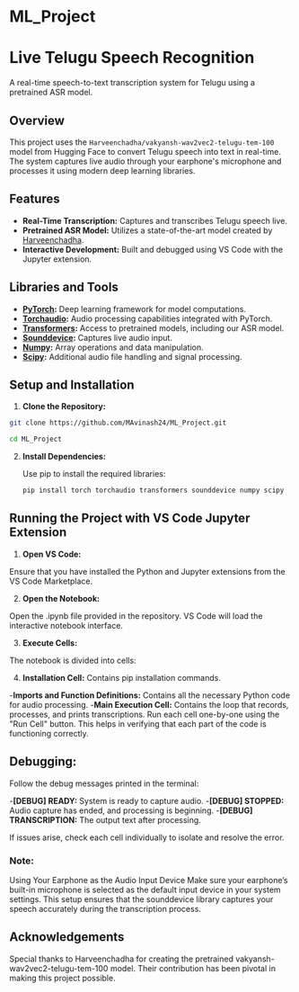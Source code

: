 # ML_Project
# Live Telugu Speech Recognition

A real-time speech-to-text transcription system for Telugu using a pretrained ASR model.

## Overview

This project uses the `Harveenchadha/vakyansh-wav2vec2-telugu-tem-100` model from Hugging Face to convert Telugu speech into text in real-time. The system captures live audio through your earphone's microphone and processes it using modern deep learning libraries.

## Features

- **Real-Time Transcription:** Captures and transcribes Telugu speech live.
- **Pretrained ASR Model:** Utilizes a state-of-the-art model created by [Harveenchadha](https://huggingface.co/Harveenchadha).
- **Interactive Development:** Built and debugged using VS Code with the Jupyter extension.

## Libraries and Tools

- **[PyTorch](https://pytorch.org/):** Deep learning framework for model computations.
- **[Torchaudio](https://pytorch.org/audio/):** Audio processing capabilities integrated with PyTorch.
- **[Transformers](https://huggingface.co/transformers/):** Access to pretrained models, including our ASR model.
- **[Sounddevice](https://python-sounddevice.readthedocs.io/):** Captures live audio input.
- **[Numpy](https://numpy.org/):** Array operations and data manipulation.
- **[Scipy](https://www.scipy.org/):** Additional audio file handling and signal processing.

## Setup and Installation

1.  **Clone the Repository:**

   ```bash
   git clone https://github.com/MAvinash24/ML_Project.git
   ```
   ```bash
   cd ML_Project
   ```

2. **Install Dependencies:**

   Use pip to install the required libraries:
   
   ```bash
   pip install torch torchaudio transformers sounddevice numpy scipy
   ```

## Running the Project with VS Code Jupyter Extension

1. **Open VS Code:**

Ensure that you have installed the Python and Jupyter extensions from the VS Code Marketplace.

2. **Open the Notebook:**

Open the .ipynb file provided in the repository.
VS Code will load the interactive notebook interface.

3. **Execute Cells:**

The notebook is divided into cells:

4. **Installation Cell:** Contains pip installation commands.

-**Imports and Function Definitions:** Contains all the necessary Python code for audio processing.
-**Main Execution Cell:** Contains the loop that records, processes, and prints transcriptions.
Run each cell one-by-one using the "Run Cell" button. This helps in verifying that each part of the code is functioning correctly.

## Debugging:
Follow the debug messages printed in the terminal:

-**[DEBUG] READY:** System is ready to capture audio.
-**[DEBUG] STOPPED:** Audio capture has ended, and processing is beginning.
-**[DEBUG] TRANSCRIPTION:** The output text after processing.

If issues arise, check each cell individually to isolate and resolve the error.

### Note:
Using Your Earphone as the Audio Input Device
Make sure your earphone’s built-in microphone is selected as the default input device in your system settings.
This setup ensures that the sounddevice library captures your speech accurately during the transcription process.

## Acknowledgements
Special thanks to Harveenchadha for creating the pretrained vakyansh-wav2vec2-telugu-tem-100 model. Their contribution has been pivotal in making this project possible.

